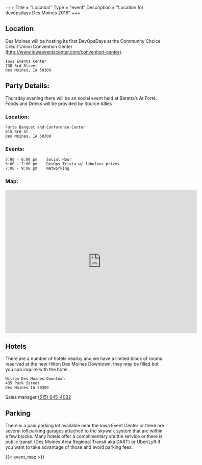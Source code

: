 +++
Title = "Location"
Type = "event"
Description = "Location for devopsdays Des Moines 2018"
+++

## Location

Des Moines will be hosting its first DevOpsDays at the Community Choice Credit Union Convention Center (http://www.iowaeventscenter.com/convention-center).

```
Iowa Events Center
730 3rd Street
Des Moines, IA 50309
```

## Party Details:

Thursday evening there will be an social event held at Baratta’s At Forté. Foods and Drinks will be provided by Source Allies 

### Location: 

```
Forte Banquet and Conference Center
615 3rd St
Des Moines, IA 50309
```

### Events: 

    5:00 - 6:00 pm    Social Hour
    6:00 - 7:00 pm    DevOps Trivia w/ fabulous prizes
    7:00 - 9:00 pm    Networking

### Map: 

<iframe src="https://www.google.com/maps/embed?pb=!1m18!1m12!1m3!1d47713.7337276544!2d-93.71950317600069!3d41.631789203843134!2m3!1f0!2f0!3f0!3m2!1i1024!2i768!4f13.1!3m3!1m2!1s0x87ee99a9eefaa1c3%3A0x942335eeefb67c7a!2sForte+Banquet+%26+Conference+Center!5e0!3m2!1sen!2sus!4v1523384605028" width="600" height="450" frameborder="0" style="border:0" allowfullscreen></iframe>

## Hotels

There are a number of hotels nearby and we have a limited block of rooms reserved at the new Hilton Des Moines Downtown, they may be filled but you can inquire with the hotel.

```
Hilton Des Moines Downtown
435 Park Street
Des Moines IA 50309
```

Sales manager <a href="tel:+1-515-645-4032">(515) 645-4032</a>

## Parking

There is a paid parking lot available near the Iowa Event Center or there are several toll parking garages attached to the skywalk system that are within a few blocks. Many hotels offer a complimentary shuttle service or there is public transit (Des Moines Area Regional Transit aka DART) or Uber/Lyft if you want to take advantage of those and avoid parking fees.

<!-- Uncomment this only if you have set the coordinates for your location in the config yaml. Get Latitude and Longitude of a Point: http://itouchmap.com/latlong.html -->
{{< event_map >}}
